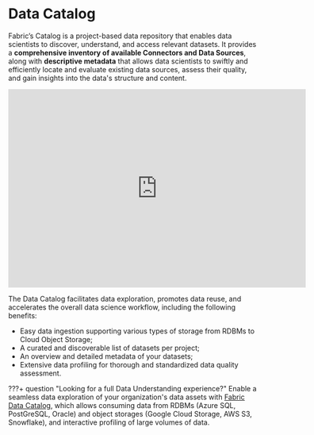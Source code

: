 # Data Catalog

Fabric’s Catalog is a project-based data repository that enables data scientists to discover, understand, and access relevant datasets. It provides a **comprehensive inventory of available Connectors and Data Sources**, along with **descriptive metadata** that allows data scientists to swiftly and efficiently locate and evaluate existing data sources, assess their quality, and gain insights into the data's structure and content.

<p align="center"><iframe width="600" height="400" src="https://www.youtube.com/embed/3JyuJlQLM4Q" title="Data profiling in a single click" frameborder="0" allow="accelerometer; autoplay; clipboard-write; encrypted-media; gyroscope; picture-in-picture; web-share" allowfullscreen></iframe></p>

The Data Catalog facilitates data exploration, promotes data reuse, and accelerates the overall data science workflow, including the following benefits:

- Easy data ingestion supporting various types of storage from RDBMs to Cloud Object Storage;
- A curated and discoverable list of datasets per project;
- An overview and detailed metadata of your datasets;
- Extensive data profiling for thorough and standardized data quality assessment.


???+ question "Looking for a full Data Understanding experience?"
    Enable a seamless data exploration of your organization's data assets with [Fabric Data Catalog](https://ydata.ai/products/data_catalog), which allows consuming data from RDBMs (Azure SQL, PostGreSQL, Oracle) and object storages (Google Cloud Storage, AWS S3, Snowflake), and interactive profiling of large volumes of data.
